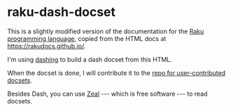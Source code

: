 # raku-dash-docset

This is a slightly modified version of the documentation for the [Raku programming language](https://raku.org/), copied from the HTML docs at https://rakudocs.github.io/.

I'm using [dashing](https://github.com/technosophos/dashing) to build a dash docset from this HTML.

When the docset is done, I will contribute it to the [repo for user-contributed docsets](https://github.com/Kapeli/Dash-User-Contributions).

Besides Dash, you can use [Zeal](https://zealdocs.org/) --- which is free software --- to read docsets.
